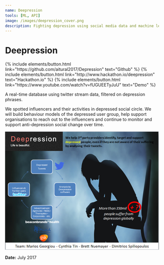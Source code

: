 ```yaml
---
name: Deepression
tools: [ML, API]
image: /images/deepression_cover.png
description: Fighting depression using social media data and machine learning
---
```


# Deepression

<p class="text-left">
{% include elements/button.html link="https://github.com/aitural2017/Depression" text="Github" %}
{% include elements/button.html link="http://www.hackathon.io/deepression" text="Hackathon.io" %}
{% include elements/button.html link="https://www.youtube.com/watch?v=fUGUEETyJuU" text="Demo" %}
</p>

A real-time database using twitter stream data, filtered on depression phrases. 

We spotted influencers and their activities in depressed social circle. We will build behaviour models of the depressed user group, help support organisations to reach out to the influencers and continue to monitor and support anti-depression social change over time.

![preview](/images/deepression_presentation.png)

**Date:** July 2017